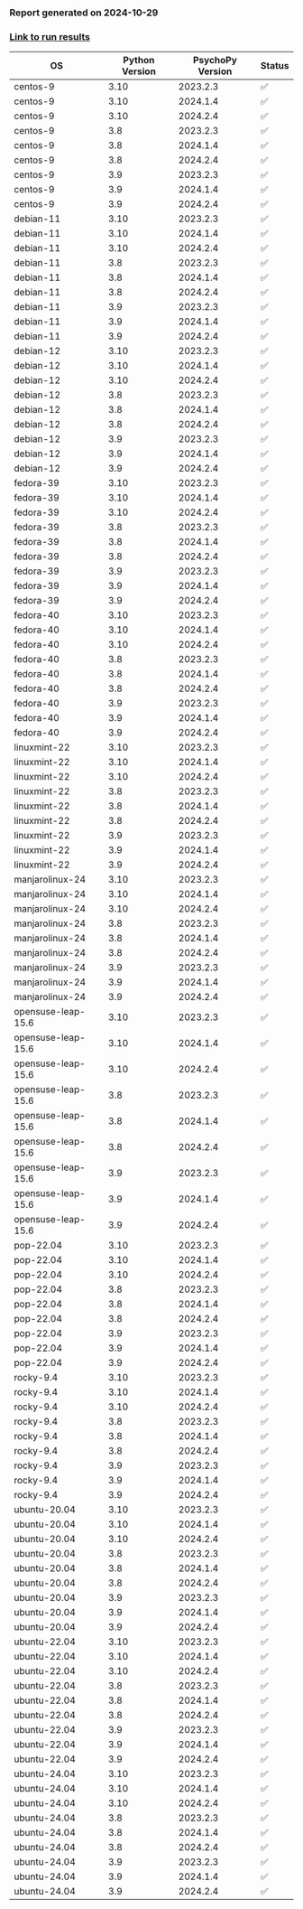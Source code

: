### Report generated on 2024-10-29
### [Link to run results](https://github.com/wieluk/psychopy_linux_installer/actions/runs/11577352354)

| OS | Python Version | PsychoPy Version | Status |
|---|---|---|---|
| centos-9 | 3.10 | 2023.2.3 | ✅ |
| centos-9 | 3.10 | 2024.1.4 | ✅ |
| centos-9 | 3.10 | 2024.2.4 | ✅ |
| centos-9 | 3.8 | 2023.2.3 | ✅ |
| centos-9 | 3.8 | 2024.1.4 | ✅ |
| centos-9 | 3.8 | 2024.2.4 | ✅ |
| centos-9 | 3.9 | 2023.2.3 | ✅ |
| centos-9 | 3.9 | 2024.1.4 | ✅ |
| centos-9 | 3.9 | 2024.2.4 | ✅ |
| debian-11 | 3.10 | 2023.2.3 | ✅ |
| debian-11 | 3.10 | 2024.1.4 | ✅ |
| debian-11 | 3.10 | 2024.2.4 | ✅ |
| debian-11 | 3.8 | 2023.2.3 | ✅ |
| debian-11 | 3.8 | 2024.1.4 | ✅ |
| debian-11 | 3.8 | 2024.2.4 | ✅ |
| debian-11 | 3.9 | 2023.2.3 | ✅ |
| debian-11 | 3.9 | 2024.1.4 | ✅ |
| debian-11 | 3.9 | 2024.2.4 | ✅ |
| debian-12 | 3.10 | 2023.2.3 | ✅ |
| debian-12 | 3.10 | 2024.1.4 | ✅ |
| debian-12 | 3.10 | 2024.2.4 | ✅ |
| debian-12 | 3.8 | 2023.2.3 | ✅ |
| debian-12 | 3.8 | 2024.1.4 | ✅ |
| debian-12 | 3.8 | 2024.2.4 | ✅ |
| debian-12 | 3.9 | 2023.2.3 | ✅ |
| debian-12 | 3.9 | 2024.1.4 | ✅ |
| debian-12 | 3.9 | 2024.2.4 | ✅ |
| fedora-39 | 3.10 | 2023.2.3 | ✅ |
| fedora-39 | 3.10 | 2024.1.4 | ✅ |
| fedora-39 | 3.10 | 2024.2.4 | ✅ |
| fedora-39 | 3.8 | 2023.2.3 | ✅ |
| fedora-39 | 3.8 | 2024.1.4 | ✅ |
| fedora-39 | 3.8 | 2024.2.4 | ✅ |
| fedora-39 | 3.9 | 2023.2.3 | ✅ |
| fedora-39 | 3.9 | 2024.1.4 | ✅ |
| fedora-39 | 3.9 | 2024.2.4 | ✅ |
| fedora-40 | 3.10 | 2023.2.3 | ✅ |
| fedora-40 | 3.10 | 2024.1.4 | ✅ |
| fedora-40 | 3.10 | 2024.2.4 | ✅ |
| fedora-40 | 3.8 | 2023.2.3 | ✅ |
| fedora-40 | 3.8 | 2024.1.4 | ✅ |
| fedora-40 | 3.8 | 2024.2.4 | ✅ |
| fedora-40 | 3.9 | 2023.2.3 | ✅ |
| fedora-40 | 3.9 | 2024.1.4 | ✅ |
| fedora-40 | 3.9 | 2024.2.4 | ✅ |
| linuxmint-22 | 3.10 | 2023.2.3 | ✅ |
| linuxmint-22 | 3.10 | 2024.1.4 | ✅ |
| linuxmint-22 | 3.10 | 2024.2.4 | ✅ |
| linuxmint-22 | 3.8 | 2023.2.3 | ✅ |
| linuxmint-22 | 3.8 | 2024.1.4 | ✅ |
| linuxmint-22 | 3.8 | 2024.2.4 | ✅ |
| linuxmint-22 | 3.9 | 2023.2.3 | ✅ |
| linuxmint-22 | 3.9 | 2024.1.4 | ✅ |
| linuxmint-22 | 3.9 | 2024.2.4 | ✅ |
| manjarolinux-24 | 3.10 | 2023.2.3 | ✅ |
| manjarolinux-24 | 3.10 | 2024.1.4 | ✅ |
| manjarolinux-24 | 3.10 | 2024.2.4 | ✅ |
| manjarolinux-24 | 3.8 | 2023.2.3 | ✅ |
| manjarolinux-24 | 3.8 | 2024.1.4 | ✅ |
| manjarolinux-24 | 3.8 | 2024.2.4 | ✅ |
| manjarolinux-24 | 3.9 | 2023.2.3 | ✅ |
| manjarolinux-24 | 3.9 | 2024.1.4 | ✅ |
| manjarolinux-24 | 3.9 | 2024.2.4 | ✅ |
| opensuse-leap-15.6 | 3.10 | 2023.2.3 | ✅ |
| opensuse-leap-15.6 | 3.10 | 2024.1.4 | ✅ |
| opensuse-leap-15.6 | 3.10 | 2024.2.4 | ✅ |
| opensuse-leap-15.6 | 3.8 | 2023.2.3 | ✅ |
| opensuse-leap-15.6 | 3.8 | 2024.1.4 | ✅ |
| opensuse-leap-15.6 | 3.8 | 2024.2.4 | ✅ |
| opensuse-leap-15.6 | 3.9 | 2023.2.3 | ✅ |
| opensuse-leap-15.6 | 3.9 | 2024.1.4 | ✅ |
| opensuse-leap-15.6 | 3.9 | 2024.2.4 | ✅ |
| pop-22.04 | 3.10 | 2023.2.3 | ✅ |
| pop-22.04 | 3.10 | 2024.1.4 | ✅ |
| pop-22.04 | 3.10 | 2024.2.4 | ✅ |
| pop-22.04 | 3.8 | 2023.2.3 | ✅ |
| pop-22.04 | 3.8 | 2024.1.4 | ✅ |
| pop-22.04 | 3.8 | 2024.2.4 | ✅ |
| pop-22.04 | 3.9 | 2023.2.3 | ✅ |
| pop-22.04 | 3.9 | 2024.1.4 | ✅ |
| pop-22.04 | 3.9 | 2024.2.4 | ✅ |
| rocky-9.4 | 3.10 | 2023.2.3 | ✅ |
| rocky-9.4 | 3.10 | 2024.1.4 | ✅ |
| rocky-9.4 | 3.10 | 2024.2.4 | ✅ |
| rocky-9.4 | 3.8 | 2023.2.3 | ✅ |
| rocky-9.4 | 3.8 | 2024.1.4 | ✅ |
| rocky-9.4 | 3.8 | 2024.2.4 | ✅ |
| rocky-9.4 | 3.9 | 2023.2.3 | ✅ |
| rocky-9.4 | 3.9 | 2024.1.4 | ✅ |
| rocky-9.4 | 3.9 | 2024.2.4 | ✅ |
| ubuntu-20.04 | 3.10 | 2023.2.3 | ✅ |
| ubuntu-20.04 | 3.10 | 2024.1.4 | ✅ |
| ubuntu-20.04 | 3.10 | 2024.2.4 | ✅ |
| ubuntu-20.04 | 3.8 | 2023.2.3 | ✅ |
| ubuntu-20.04 | 3.8 | 2024.1.4 | ✅ |
| ubuntu-20.04 | 3.8 | 2024.2.4 | ✅ |
| ubuntu-20.04 | 3.9 | 2023.2.3 | ✅ |
| ubuntu-20.04 | 3.9 | 2024.1.4 | ✅ |
| ubuntu-20.04 | 3.9 | 2024.2.4 | ✅ |
| ubuntu-22.04 | 3.10 | 2023.2.3 | ✅ |
| ubuntu-22.04 | 3.10 | 2024.1.4 | ✅ |
| ubuntu-22.04 | 3.10 | 2024.2.4 | ✅ |
| ubuntu-22.04 | 3.8 | 2023.2.3 | ✅ |
| ubuntu-22.04 | 3.8 | 2024.1.4 | ✅ |
| ubuntu-22.04 | 3.8 | 2024.2.4 | ✅ |
| ubuntu-22.04 | 3.9 | 2023.2.3 | ✅ |
| ubuntu-22.04 | 3.9 | 2024.1.4 | ✅ |
| ubuntu-22.04 | 3.9 | 2024.2.4 | ✅ |
| ubuntu-24.04 | 3.10 | 2023.2.3 | ✅ |
| ubuntu-24.04 | 3.10 | 2024.1.4 | ✅ |
| ubuntu-24.04 | 3.10 | 2024.2.4 | ✅ |
| ubuntu-24.04 | 3.8 | 2023.2.3 | ✅ |
| ubuntu-24.04 | 3.8 | 2024.1.4 | ✅ |
| ubuntu-24.04 | 3.8 | 2024.2.4 | ✅ |
| ubuntu-24.04 | 3.9 | 2023.2.3 | ✅ |
| ubuntu-24.04 | 3.9 | 2024.1.4 | ✅ |
| ubuntu-24.04 | 3.9 | 2024.2.4 | ✅ |
